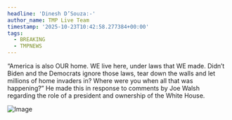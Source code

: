 ```yaml
---
headline: 'Dinesh D’Souza:-'
author_name: TMP Live Team
timestamp: '2025-10-23T10:42:58.277384+00:00'
tags:
  - BREAKING
  - TMPNEWS
---
```

“America is also OUR home. WE live here, under laws that WE made. Didn’t Biden and the Democrats ignore those laws, tear down the walls and let millions of home invaders in? Where were you when all that was happening?” 
He made this in response to comments by Joe Walsh regarding the role of a president and ownership of the White House.

![Image](https://i.ibb.co/938q2YqR/Dinesh-D-Souza-1761213322332-1761213330199.webp)
